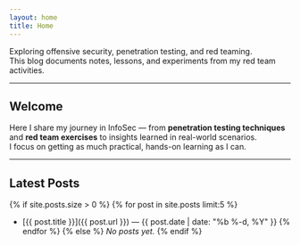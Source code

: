 ```yaml
---
layout: home
title: Home
---
```


Exploring offensive security, penetration testing, and red teaming.  
This blog documents notes, lessons, and experiments from my red team activities.

---

## Welcome

Here I share my journey in InfoSec — from **penetration testing techniques** and **red team exercises** to insights learned in real-world scenarios.  
I focus on getting as much practical, hands-on learning as I can.

---

## Latest Posts

{% if site.posts.size > 0 %}
{% for post in site.posts limit:5 %}
- [{{ post.title }}]({{ post.url }}) — {{ post.date | date: "%b %-d, %Y" }}
{% endfor %}
{% else %}
_No posts yet._
{% endif %}
